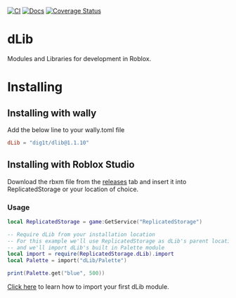 [![CI](https://github.com/dig1t/dlib/actions/workflows/ci.yml/badge.svg?branch=main)](https://github.com/dig1t/dlib/actions/workflows/ci.yml)
[![Docs](https://github.com/dig1t/dlib/actions/workflows/docs.yml/badge.svg?branch=main)](https://github.com/dig1t/dlib/actions/workflows/docs.yml)
[![Coverage Status](https://coveralls.io/repos/github/dig1t/dlib/badge.svg?branch=main)](https://coveralls.io/github/dig1t/dlib?branch=main)

# dLib
Modules and Libraries for development in Roblox.

# Installing
## Installing with wally
Add the below line to your wally.toml file
```toml
dLib = "dig1t/dlib@1.1.10"
```
## Installing with Roblox Studio
Download the rbxm file from the [releases](https://github.com/dig1t/dlib/releases) tab and insert it into ReplicatedStorage or your location of choice.

### Usage
```lua
local ReplicatedStorage = game:GetService("ReplicatedStorage")

-- Require dLib from your installation location
-- For this example we'll use ReplicatedStorage as dLib's parent location
-- and we'll import dLib's built in Palette module
local import = require(ReplicatedStorage.dLib).import
local Palette = import("dLib/Palette")

print(Palette.get("blue", 500))
```

[Click here](https://dig1t.github.io/dlib/api/dLib) to learn how to import your first dLib module.
